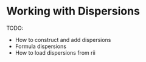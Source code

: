 # Working with Dispersions

TODO:
- How to construct and add dispersions
- Formula dispersions
- How to load dispersions from rii